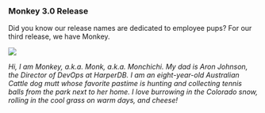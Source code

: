### Monkey 3.0 Release

Did you know our release names are dedicated to employee pups? For our third release, we have Monkey.

![](https://harperdb.io/app/webp-express/webp-images/doc-root/app/uploads/2021/05/Screen-Shot-2021-05-18-at-1.32.23-PM-295x300.png.webp)

_Hi, I am Monkey, a.k.a. Monk, a.k.a. Monchichi. My dad is Aron Johnson, the Director of DevOps at HarperDB. I am an eight-year-old Australian Cattle dog mutt whose favorite pastime is hunting and collecting tennis balls from the park next to her home. I love burrowing in the Colorado snow, rolling in the cool grass on warm days, and cheese!_
